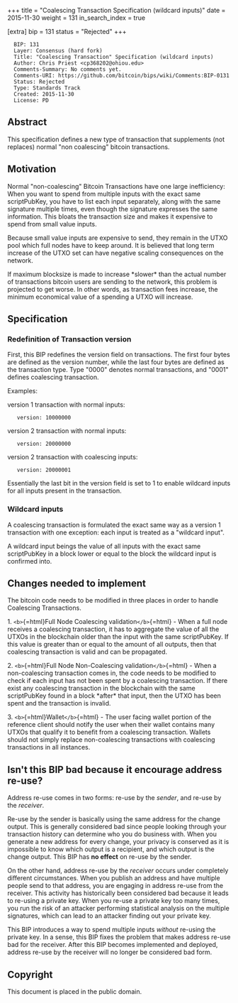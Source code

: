 +++
title = "Coalescing Transaction Specification (wildcard inputs)"
date = 2015-11-30
weight = 131
in_search_index = true

[extra]
bip = 131
status = "Rejected"
+++

      BIP: 131
      Layer: Consensus (hard fork)
      Title: "Coalescing Transaction" Specification (wildcard inputs)
      Author: Chris Priest <cp368202@ohiou.edu>
      Comments-Summary: No comments yet.
      Comments-URI: https://github.com/bitcoin/bips/wiki/Comments:BIP-0131
      Status: Rejected
      Type: Standards Track
      Created: 2015-11-30
      License: PD

## Abstract

This specification defines a new type of transaction that supplements
(not replaces) normal \"non coalescing\" bitcoin transactions.

## Motivation

Normal \"non-coalescing\" Bitcoin Transactions have one large
inefficiency: When you want to spend from multiple inputs with the exact
same scriptPubKey, you have to list each input separately, along with
the same signature multiple times, even though the signature expresses
the same information. This bloats the transaction size and makes it
expensive to spend from small value inputs.

Because small value inputs are expensive to send, they remain in the
UTXO pool which full nodes have to keep around. It is believed that long
term increase of the UTXO set can have negative scaling consequences on
the network.

If maximum blocksize is made to increase \*slower\* than the actual
number of transactions bitcoin users are sending to the network, this
problem is projected to get worse. In other words, as transaction fees
increase, the minimum economical value of a spending a UTXO will
increase.

## Specification

### Redefinition of Transaction version

First, this BIP redefines the version field on transactions. The first
four bytes are defined as the version number, while the last four bytes
are defined as the transaction type. Type \"0000\" denotes normal
transactions, and \"0001\" defines coalescing transaction.

Examples:

version 1 transaction with normal inputs:

`   version: 10000000`

version 2 transaction with normal inputs:

`   version: 20000000`

version 2 transaction with coalescing inputs:

`   version: 20000001`

Essentially the last bit in the version field is set to 1 to enable
wildcard inputs for all inputs present in the transaction.

### Wildcard inputs

A coalescing transaction is formulated the exact same way as a version 1
transaction with one exception: each input is treated as a \"wildcard
input\".

A wildcard input beings the value of all inputs with the exact same
scriptPubKey in a block lower or equal to the block the wildcard input
is confirmed into.

## Changes needed to implement

The bitcoin code needs to be modified in three places in order to handle
Coalescing Transactions.

1\. `<b>`{=html}Full Node Coalescing validation`</b>`{=html} - When a
full node receives a coalescing transaction, it has to aggregate the
value of all the UTXOs in the blockchain older than the input with the
same scriptPubKey. If this value is greater than or equal to the amount
of all outputs, then that coalescing transaction is valid and can be
propagated.

2\. `<b>`{=html}Full Node Non-Coalescing validation`</b>`{=html} - When
a non-coalescing transaction comes in, the code needs to be modified to
check if each input has not been spent by a coalescing transaction. If
there exist any coalescing transaction in the blockchain with the same
scriptPubKey found in a block \*after\* that input, then the UTXO has
been spent and the transaction is invalid.

3\. `<b>`{=html}Wallet`</b>`{=html} - The user facing wallet portion of
the reference client should notify the user when their wallet contains
many UTXOs that qualify it to benefit from a coalescing transaction.
Wallets should not simply replace non-coalescing transactions with
coalescing transactions in all instances.

## Isn\'t this BIP bad because it encourage address re-use?

Address re-use comes in two forms: re-use by the *sender*, and re-use by
the *receiver*.

Re-use by the sender is basically using the same address for the change
output. This is generally considered bad since people looking through
your transaction history can determine who you do business with. When
you generate a new address for every change, your privacy is conserved
as it is impossible to know which output is a recipient, and which
output is the change output. This BIP has **no effect** on re-use by the
sender.

On the other hand, address re-use by the *receiver* occurs under
completely different circumstances. When you publish an address and have
multiple people send to that address, you are engaging in address re-use
from the receiver. This activity has historically been considered bad
because it leads to re-using a private key. When you re-use a private
key too many times, you run the risk of an attacker performing
statistical analysis on the multiple signatures, which can lead to an
attacker finding out your private key.

This BIP introduces a way to spend multiple inputs *without* re-using
the private key. In a sense, this BIP fixes the problem that makes
address re-use bad for the receiver. After this BIP becomes implemented
and deployed, address re-use by the receiver will no longer be
considered bad form.

## Copyright

This document is placed in the public domain.
